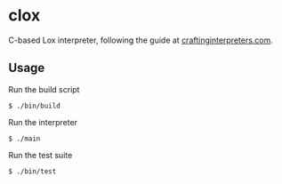 # clox

C-based Lox interpreter, following the guide at
[craftinginterpreters.com](https://craftinginterpreters.com/chunks-of-bytecode.html).

## Usage

Run the build script

```plain
$ ./bin/build
```

Run the interpreter

```plain
$ ./main
```

Run the test suite

```plain
$ ./bin/test
```
